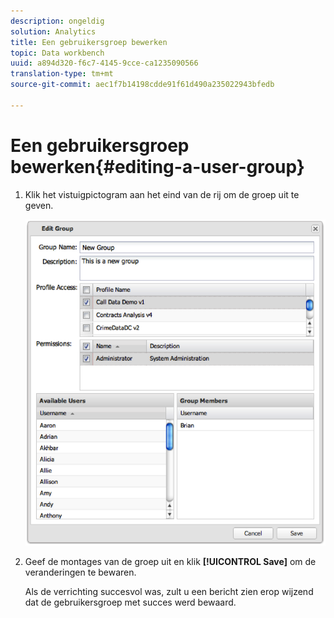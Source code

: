 ```yaml
---
description: ongeldig
solution: Analytics
title: Een gebruikersgroep bewerken
topic: Data workbench
uuid: a894d320-f6c7-4145-9cce-ca1235090566
translation-type: tm+mt
source-git-commit: aec1f7b14198cdde91f61d490a235022943bfedb

---
```



# Een gebruikersgroep bewerken{#editing-a-user-group}

1. Klik het vistuigpictogram aan het eind van de rij om de groep uit te geven.

   ![](assets/edit_user_group.png)

1. Geef de montages van de groep uit en klik **[!UICONTROL Save]** om de veranderingen te bewaren.

   Als de verrichting succesvol was, zult u een bericht zien erop wijzend dat de gebruikersgroep met succes werd bewaard.